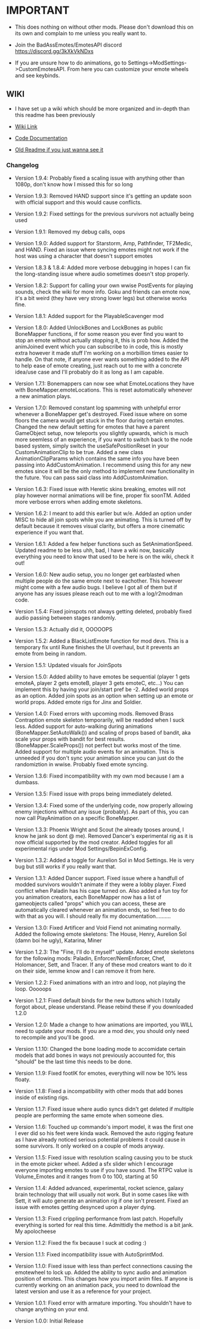 # IMPORTANT

- This does nothing on without other mods. Please don't download this on its own and complain to me unless you really want to.

- Join the BadAssEmotes/EmotesAPI discord https://discord.gg/3kXkVkNDxs

- If you are unsure how to do animations, go to Settings->ModSettings->CustomEmotesAPI. From here you can customize your emote wheels and see keybinds.

## WIKI

- I have set up a wiki which should be more organized and in-depth than this readme has been previously

- [Wiki Link](https://github.com/ToastedOven/CustomEmotesAPI/wiki)

- [Code Documentation](https://github.com/ToastedOven/CustomEmotesAPI/wiki/Terrible-Documentation)

- [Old Readme if you just wanna see it](https://github.com/ToastedOven/CustomEmotesAPI/wiki/Old-Readme-if-you-just-wanna-look-at-it)

### Changelog

- Version 1.9.4: Probably fixed a scaling issue with anything other than 1080p, don't know how I missed this for so long

- Version 1.9.3: Removed HAND support since it's getting an update soon with official support and this would cause conflicts.

- Version 1.9.2: Fixed settings for the previous survivors not actually being used

- Version 1.9.1: Removed my debug calls, oops

- Version 1.9.0: Added support for Starstorm, Amp, Pathfinder, TF2Medic, and HAND. Fixed an issue where syncing emotes might not work if the host was using a character that doesn't support emotes

- Version 1.8.3 & 1.8.4: Added more verbose debugging in hopes I can fix the long-standing issue where audio sometimes doesn't stop properly.

- Version 1.8.2: Support for calling your own wwise PostEvents for playing sounds, check the wiki for more info. Goku and friends can emote now, it's a bit weird (they have very strong lower legs) but otherwise works fine.

- Version 1.8.1: Added support for the PlayableScavenger mod

- Version 1.8.0: Added UnlockBones and LockBones as public BoneMapper functions, if for some reason you ever find you want to stop an emote without actually stopping it, this is prob how. Added the animJoined event which you can subscribe to in code, this is mostly extra however it made stuff I'm working on a morbillion times easier to handle. On that note, if anyone ever wants something added to the API to help ease of emote creating, just reach out to me with a concrete idea/use case and I'll probably do it as long as I am capable.

- Version 1.7.1: Bonemappers can now see what EmoteLocations they have with BoneMapper.emoteLocations. This is reset automatically whenever a new animation plays.

- Version 1.7.0: Removed constant log spamming with unhelpful error whenever a BoneMapper get's destroyed. Fixed issue where on some floors the camera would get stuck in the floor during certain emotes. Changed the new default setting for emotes that have a parent GameObject setup, now teleports you slightly upwards, which is much more seemless of an experience, if you want to switch back to the node based system, simply switch the useSafePositionReset in your CustomAnimationClip to be true. Added a new class AnimationClipParams which contains the same info you have been passing into AddCustomAnimation. I recommend using this for any new emotes since it will be the only method to implement new functionality in the future. You can pass said class into AddCustomAnimation.

- Version 1.6.3: Fixed issue with Heretic skins breaking, emotes will not play however normal animations will be fine, proper fix soonTM. Added more verbose errors when adding emote skeletons.

- Version 1.6.2: I meant to add this earlier but w/e. Added an option under MISC to hide all join spots while you are animating. This is turned off by default because it removes visual clarity, but offers a more cinematic experience if you want that.

- Version 1.6.1: Added a few helper functions such as SetAnimationSpeed. Updated readme to be less uhh, bad, I have a wiki now, basically everything you need to know that used to be here is on the wiki, check it out!

- Version 1.6.0: New audio setup, you no longer get earblasted when multiple people do the same emote next to eachother. This however might come with a few audio bugs. I believe I got all of them but if anyone has any issues please reach out to me with a log/r2modman code.

- Version 1.5.4: Fixed joinspots not always getting deleted, probably fixed audio passing between stages randomly.

- Version 1.5.3: Actually did it, OOOOOPS

- Version 1.5.2: Added a BlackListEmote function for mod devs. This is a temporary fix until Rune finishes the UI overhaul, but it prevents an emote from being in random.

- Version 1.5.1: Updated visuals for JoinSpots

- Version 1.5.0: Added ability to have emotes be sequential (player 1 gets emoteA, player 2 gets emoteB, player 3 gets emoteC, etc...) You can implement this by having your join/start pref be -2. Added world props as an option. Added join spots as an option when setting up an emote or world props. Added emote rigs for Jinx and Soldier.

- Version 1.4.0: Fixed errors with upcoming mods. Removed Brass Contraption emote skeleton temporarily, will be readded when I suck less. Added support for auto-walking during animations (BoneMapper.SetAutoWalk()) and scaling of props based of bandit, aka scale your props with bandit for best results. (BoneMapper.ScaleProps()) not perfect but works most of the time. Added support for multiple audio events for an animation. This is unneeded if you don't sync your animation since you can just do the randomiztion in wwise. Probably fixed emote syncing.

- Version 1.3.6: Fixed incompatibility with my own mod because I am a dumbass.

- Version 1.3.5: Fixed issue with props being immediately deleted.

- Version 1.3.4: Fixed some of the underlying code, now properly allowing enemy injections without any issue (probably). As part of this, you can now call PlayAnimation on a specific BoneMapper.

- Version 1.3.3: Phoenix Wright and Scout (he already tposes around, I know he jank so dont @ me). Removed Dancer's experimental rig as it is now official supported by the mod creator. Added toggles for all experimental rigs under Mod Settings/BepinExConfig.

- Version 1.3.2: Added a toggle for Aurelion Sol in Mod Settings. He is very bug but still works if you really want that.

- Version 1.3.1: Added Dancer support. Fixed issue where a handfull of modded survivors wouldn't animate if they were a lobby player. Fixed conflict when Paladin has his cape turned on. Also added a fun toy for you animation creators, each BoneMapper now has a list of gameobjects called "props" which you can access, these are automatically cleared whenever an animation ends, so feel free to do with that as you will. I should really fix my documentation..........

- Version 1.3.0: Fixed Artificer and Void Fiend not animating normally. Added the following emote skeletons: The House, Henry, Aurelion Sol (damn boi he ugly), Katarina, Miner

- Version 1.2.3: The "Fine, I'll do it myself" update. Added emote skeletons for the following mods: Paladin, Enforcer/NemEnforcer, Chef, Holomancer, Sett, and Tracer. If any of these mod creators want to do it on their side, lemme know and I can remove it from here.

- Version 1.2.2: Fixed animations with an intro and loop, not playing the loop. Ooooops

- Version 1.2.1: Fixed default binds for the new buttons which I totally forgot about, please understand. Please rebind these if you downloaded 1.2.0

- Version 1.2.0: Made a change to how animations are imported, you WILL need to update your mods. If you are a mod dev, you should only need to recompile and you'll be good.

- Version 1.1.10: Changed the bone loading mode to accomidate certain models that add bones in ways not previously accounted for, this "should" be the last time this needs to be done.

- Version 1.1.9: Fixed footIK for emotes, everything will now be 10% less floaty.

- Version 1.1.8: Fixed a incompatibility with other mods that add bones inside of existing rigs.

- Version 1.1.7: Fixed issue where audio syncs didn't get deleted if multiple people are performing the same emote when someone dies.

- Version 1.1.6: Touched up commando's import model, it was the first one I ever did so his feet were kinda wack. Removed the auto rigging feature as I have already noticed serious potential problems it could cause in some survivors. It only worked on a couple of mods anyway.

- Version 1.1.5: Fixed issue with resolution scaling causing you to be stuck in the emote picker wheel. Added a sfx slider which I encourage everyone importing emotes to use if you have sound. The RTPC value is Volume_Emotes and it ranges from 0 to 100, starting at 50

- Version 1.1.4: Added advanced, experimental, rocket science, galaxy brain technology that will usually not work. But in some cases like with Sett, it will auto generate an animation rig if one isn't present. Fixed an issue with emotes getting desynced upon a player dying.

- Version 1.1.3: Fixed crippling performance from last patch. Hopefully everything is sorted for real this time. Admittidly the method is a bit jank. My apolocheese

- Version 1.1.2: Fixed the fix because I suck at coding :)

- Version 1.1.1: Fixed incompatibility issue with AutoSprintMod.

- Version 1.1.0: Fixed issue with less than perfect connections causing the emotewheel to lock up. Added the ability to sync audio and animation position of emotes. This changes how you import anim files. If anyone is currently working on an animation pack, you need to download the latest version and use it as a reference for your project.

- Version 1.0.1: Fixed error with armature importing. You shouldn't have to change anything on your end.

- Version 1.0.0: Initial Release
